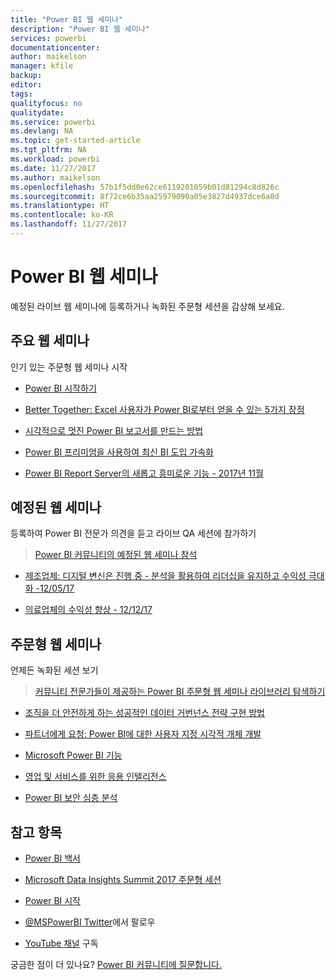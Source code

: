 ```yaml
---
title: "Power BI 웹 세미나"
description: "Power BI 웹 세미나"
services: powerbi
documentationcenter: 
author: maikelson
manager: kfile
backup: 
editor: 
tags: 
qualityfocus: no
qualitydate: 
ms.service: powerbi
ms.devlang: NA
ms.topic: get-started-article
ms.tgt_pltfrm: NA
ms.workload: powerbi
ms.date: 11/27/2017
ms.author: maikelson
ms.openlocfilehash: 57b1f5dd0e62ce6119201059b01d81294c8d826c
ms.sourcegitcommit: 8f72ce6b35aa25979090a05e3827d4937dce6a0d
ms.translationtype: HT
ms.contentlocale: ko-KR
ms.lasthandoff: 11/27/2017
---
```

# <a name="power-bi-webinars"></a>Power BI 웹 세미나

예정된 라이브 웹 세미나에 등록하거나 녹화된 주문형 세션을 감상해 보세요.

## <a name="featured-webinars"></a>주요 웹 세미나

인기 있는 주문형 웹 세미나 시작

- [Power BI 시작하기](https://info.microsoft.com/getting-started-with-power-bi-ondemand.html?Is=Website)

- [Better Together: Excel 사용자가 Power BI로부터 얻을 수 있는 5가지 장점](https://info.microsoft.com/excel-powerbi-better-together.html?Is=Website)

- [시각적으로 멋진 Power BI 보고서를 만드는 방법](https://community.powerbi.com/t5/Webinars-and-Video-Gallery/5-3-17-Webinar-How-to-Design-Visually-Stunning-Power-BI-Reports/m-p/168204?Is=Website)

- [Power BI 프리미엄을 사용하여 최신 BI 도입 가속화](https://info.microsoft.com/powerbi-premium-webinar-ondemand.html?Is=Website)

- [Power BI Report Server의 새롭고 흥미로운 기능 - 2017년 11월](https://info.microsoft.com/whats-new-powerbi-report-server.html?Is=Website)


## <a name="upcoming-webinars"></a>예정된 웹 세미나

등록하여 Power BI 전문가 의견을 듣고 라이브 QA 세션에 참가하기

>[Power BI 커뮤니티의 예정된 웹 세미나 참석](https://community.powerbi.com/t5/Webinars-and-Video-Gallery/bd-p/VideoTipsTricks?filter=webinars&featured=yes&Is=Website)

- [제조업체: 디지털 변신은 진행 중 - 분석을 활용하여 리더십을 유지하고 수익성 극대화 -12/05/17](https://info.microsoft.com/digital-transformation-in-manufacturing.html?Is=Website)

- [의료업체의 수익성 향상 - 12/12/17](https://info.microsoft.com/improving-profitability-in-healthcare.html?Is=Website)

## <a name="on-demand-webinars"></a>주문형 웹 세미나

언제든 녹화된 세션 보기

>[커뮤니티 전문가들이 제공하는 Power BI 주문형 웹 세미나 라이브러리 탐색하기](https://community.powerbi.com/t5/Webinars-and-Video-Gallery/bd-p/VideoTipsTricks?filter=webinars&featured=yes&Is=Website)

- [조직을 더 안전하게 하는 성공적인 데이터 거번넌스 전략 구현 방법](https://info.microsoft.com/powerbi-data-governance-strategy-ondemand.html?Is=Website)

- [파트너에게 요청: Power BI에 대한 사용자 지정 시각적 개체 개발](https://community.powerbi.com/t5/Webinars-and-Video-Gallery/Ask-a-Partner-Developing-Custom-Visuals-for-Power-BI/m-p/150368?Is=Website)

- [Microsoft Power BI 기능](https://info.microsoft.com/US-PowerBI-WBNR-FY17-11Nov-29-BIATMIcrosoft274828_01Registration-ForminBody.html?Is=Website)

- [영업 및 서비스를 위한 응용 인텔리전스](https://info.microsoft.com/applied-intelligence-for-sales-service.html?Is=Website)

- [Power BI 보안 심층 분석](https://community.powerbi.com/t5/Webinars-and-Video-Gallery/5-23-2017-Power-BI-security-deep-dive-by-Kasper-de-Jonge/m-p/161476?Is=Website)

## <a name="see-also"></a>참고 항목

- [Power BI 백서](whitepapers.md)

- [Microsoft Data Insights Summit 2017 주문형 세션](https://community.powerbi.com/t5/Data-Insights-Summit-2017-On/bd-p/DataInsightsSummit2017OnDemand?Is=Website)

- [Power BI 시작](service-get-started.md)

- [@MSPowerBI Twitter](https://twitter.com/mspowerbi)에서 팔로우

- [YouTube 채널](https://www.youtube.com/mspowerbi) 구독

궁금한 점이 더 있나요? [Power BI 커뮤니티에 질문합니다.](https://community.powerbi.com/)
